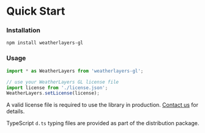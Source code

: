 # Quick Start

### Installation

```
npm install weatherlayers-gl
```

### Usage

```javascript
import * as WeatherLayers from 'weatherlayers-gl';

// use your WeatherLayers GL license file
import license from './license.json';
WeatherLayers.setLicense(license);
```

A valid license file is required to use the library in production. [Contact us](mailto:support@weatherlayers.com) for details.

TypeScript `d.ts` typing files are provided as part of the distribution package.

